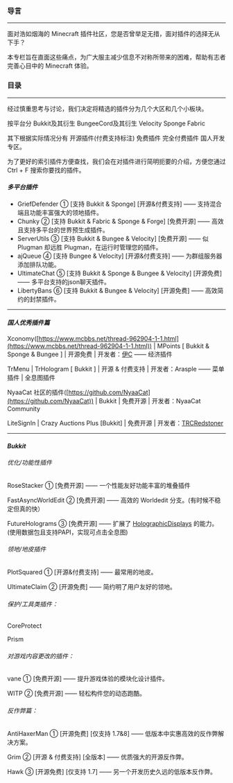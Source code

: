 ### 导言

---

面对浩如烟海的 Minecraft 插件社区，您是否曾举足无措，面对插件的选择无从下手？

本专栏旨在直面这些痛点，为广大服主减少信息不对称所带来的困难，帮助有志者完善心目中的 Minecraft 体验。

### 目录

---

经过慎重思考与讨论，我们决定将精选的插件分为几个大区和几个小板块。

按平台分 Bukkit及其衍生 BungeeCord及其衍生 Velocity Sponge Fabric

其下根据实际情况分有 开源插件(付费支持标注) 免费插件 完全付费插件 国人开发专区。

为了更好的索引插件方便查找，我们会在对插件进行简明扼要的介绍，方便您通过 Ctrl + F 搜索你要找的插件。

#### *多平台插件*

* GriefDefender ① [支持 Bukkit & Sponge] [开源&付费支持] —— 支持混合端且功能丰富强大的领地插件。
* Chunky ② [支持 Bukkit & Fabric & Sponge & Forge] [免费开源] —— 高效且支持多平台的世界预生成插件。
* ServerUtils ③ [支持 Bukkit & Bungee & Velocity] [免费开源] —— 似 Plugman 却远胜 Plugman，在运行时管理您的插件。
* ajQueue ④ [支持 Bungee & Velocity] [开源&付费支持] —— 为群组服务器添加排队功能。
* UltimateChat ⑤ [支持 Bukkit & Sponge & Bungee & Velocity] [开源免费] —— 多平台支持的json聊天插件。
* LibertyBans ⑥ [支持 Bukkit & Bungee & Velocity] [开源免费] —— 高效简约的封禁插件。

---

#### *国人优秀插件篇*

Xconomy([https://www.mcbbs.net/thread-962904-1-1.html](https://www.mcbbs.net/thread-962904-1-1.html)) | MPoints [ Bukkit & Sponge & Bungee ] | 开源免费 | 开发者：[伊C](https://www.mcbbs.net/home.php?mod=space&uid=1214141) —— 经济插件

TrMenu | TrHologram [ Bukkit ] | 开源 & 付费支持 | 开发者：Arasple —— 菜单插件 | 全息图插件

NyaaCat 社区的插件([https://github.com/NyaaCat](https://github.com/NyaaCat)) | Bukkit | 免费开源 | 开发者：NyaaCat Community

LiteSignIn | Crazy Auctions Plus [Bukkit] | 免费开源 | 开发者：[TRCRedstoner](https://www.mcbbs.net/home.php?mod=space&uid=2283671)

---

#### *Bukkit*

###### 优化/功能性插件

RoseStacker ① [免费开源] ——  一个性能友好功能丰富的堆叠插件

FastAsyncWorldEdit ② [免费开源] —— 高效的 Worldedit 分支。(有时候不稳定但真的快）

FutureHolograms ③ [免费开源] —— 扩展了 [HolographicDisplays](https://dev.bukkit.org/projects/holographic-displays/files/3363130/download) 的能力。(使用数据包且支持PAPI，实现可点击全息图)

###### 领地/地皮插件

PlotSquared ① [开源&付费支持] —— 最常用的地皮。

UltimateClaim ② [开源免费] —— 简约明了用户友好的领地。

###### 保护/工具类插件：

CoreProtect

Prism

###### 对游戏内容更改的插件：

vane ① [免费开源] —— 提升游戏体验的模块化设计插件。

WITP ② [免费开源] —— 轻松构件您的动态跑酷。

###### 反作弊篇：

AntiHaxerMan ① [开源免费] [仅支持 1.7&8] —— 低版本中实惠高效的反作弊解决方案。

Grim ② [开源 & 付费支持] [全版本] —— 优质强大的开源反作弊。

Hawk ③ [开源免费] [仅支持 1.7] —— 另一个开发历史久远的低版本反作弊。